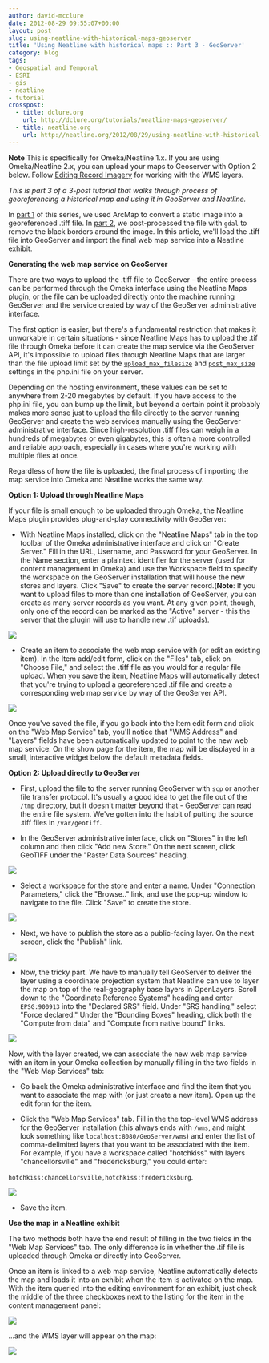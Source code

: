 ```yaml
---
author: david-mcclure
date: 2012-08-29 09:55:07+00:00
layout: post
slug: using-neatline-with-historical-maps-geoserver
title: 'Using Neatline with historical maps :: Part 3 - GeoServer'
category: blog
tags:
- Geospatial and Temporal
- ESRI
- gis
- neatline
- tutorial
crosspost:
  - title: dclure.org
    url: http://dclure.org/tutorials/neatline-maps-geoserver/
  - title: neatline.org
    url: http://neatline.org/2012/08/29/using-neatline-with-historical-maps-part-3-geoserver/
---
```


**Note** This is specifically for Omeka/Neatline 1.x. If you are using Omeka/Neatline 2.x, you can upload your maps to Geoserver with Option 2 below. Follow [Editing Record Imagery](http://docs.neatline.org/style-tab-imagery.html) for working with the WMS layers.

_This is part 3 of a 3-post tutorial that walks through process of georeferencing a historical map and using it in GeoServer and Neatline._

In [part 1](http://www.scholarslab.org/geospatial-and-temporal/using-neatline-with-historical-maps-georeferencing/) of this series, we used ArcMap to convert a static image into a georeferenced .tiff file. In [part 2](http://www.scholarslab.org/geospatial-and-temporal/using-neatline-with-historical-maps-part-2-transparency/), we post-processed the file with `gdal` to remove the black borders around the image. In this article, we'll load the .tiff file into GeoServer and import the final web map service into a Neatline exhibit.

**Generating the web map service on GeoServer**

There are two ways to upload the .tiff file to GeoServer - the entire process can be performed through the Omeka interface using the Neatline Maps plugin, or the file can be uploaded directly onto the machine running GeoServer and the service created by way of the GeoServer administrative interface.

The first option is easier, but there's a fundamental restriction that makes it unworkable in certain situations - since Neatline Maps has to upload the .tif file through Omeka before it can create the map service via the GeoServer API, it's impossible to upload files through Neatline Maps that are larger than the file upload limit set by the [`upload_max_filesize`](http://www.php.net/manual/en/ini.core.php#ini.upload-max-filesize) and [`post_max_size`](http://www.php.net/manual/en/ini.core.php#ini.post-max-size) settings in the php.ini file on your server.

Depending on the hosting environment, these values can be set to anywhere from 2-20 megabytes by default. If you have access to the php.ini file, you can bump up the limit, but beyond a certain point it probably makes more sense just to upload the file directly to the server running GeoServer and create the web services manually using the GeoServer administrative interface. Since high-resolution .tiff files can weigh in a hundreds of megabytes or even gigabytes, this is often a more controlled and reliable approach, especially in cases where you're working with multiple files at once.

Regardless of how the file is uploaded, the final process of importing the map service into Omeka and Neatline works the same way.

**Option 1: Upload through Neatline Maps**

If your file is small enough to be uploaded through Omeka, the Neatline Maps plugin provides plug-and-play connectivity with GeoServer:




* With Neatline Maps installed, click on the "Neatline Maps" tab in the top toolbar of the Omeka administrative interface and click on "Create Server." Fill in the URL, Username, and Password for your GeoServer. In the Name section, enter a plaintext identifier for the server (used for content management in Omeka) and use the Workspace field to specify the workspace on the GeoServer installation that will house the new stores and layers. Click "Save" to create the server record.(**Note**: If you want to upload files to more than one installation of GeoServer, you can create as many server records as you want. At any given point, though, only one of the record can be marked as the "Active" server - this the server that the plugin will use to handle new .tif uploads).

<img src="http://static.scholarslab.org/wp-content/uploads/2012/07/create-server-300x245.jpg">


* Create an item to associate the web map service with (or edit an existing item). In the Item add/edit form, click on the "Files" tab, click on "Choose File," and select the .tiff file as you would for a regular file upload. When you save the item, Neatline Maps will automatically detect that you're trying to upload a georeferenced .tif file and create a corresponding web map service by way of the GeoServer API.

[![](http://static.scholarslab.org/wp-content/uploads/2012/07/upload-file-300x124.jpg)](http://static.scholarslab.org/wp-content/uploads/2012/07/upload-file.jpg)

Once you've saved the file, if you go back into the Item edit form and click on the "Web Map Service" tab, you'll notice that "WMS Address" and "Layers" fields have been automatically updated to point to the new web map service. On the show page for the item, the map will be displayed in a small, interactive widget below the default metadata fields.


**Option 2: Upload directly to GeoServer**




* First, upload the file to the server running GeoServer with `scp` or another file transfer protocol. It's usually a good idea to get the file out of the `/tmp` directory, but it doesn't matter beyond that - GeoServer can read the entire file system. We've gotten into the habit of putting the source .tiff files in `/var/geotiff`.


* In the GeoServer administrative interface, click on "Stores" in the left column and then click "Add new Store." On the next screen, click GeoTIFF under the "Raster Data Sources" heading.

[![](http://static.scholarslab.org/wp-content/uploads/2012/07/new-data-store-300x159.jpg)](http://static.scholarslab.org/wp-content/uploads/2012/07/new-data-store.jpg)


* Select a workspace for the store and enter a name. Under "Connection Parameters," click the "Browse.." link, and use the pop-up window to navigate to the file. Click "Save" to create the store.

[![](http://static.scholarslab.org/wp-content/uploads/2012/07/connection-parameters-300x162.jpg)](http://static.scholarslab.org/wp-content/uploads/2012/07/connection-parameters.jpg)


* Next, we have to publish the store as a public-facing layer. On the next screen, click the "Publish" link.

[![](http://static.scholarslab.org/wp-content/uploads/2012/07/publish-300x158.jpg)](http://static.scholarslab.org/wp-content/uploads/2012/07/publish.jpg)


* Now, the tricky part. We have to manually tell GeoServer to deliver the layer using a coordinate projection system that Neatline can use to layer the map on top of the real-geography base layers in OpenLayers. Scroll down to the "Coordinate Reference Systems" heading and enter `EPSG:900913` into the "Declared SRS" field. Under "SRS handling," select "Force declared." Under the "Bounding Boxes" heading, click both the "Compute from data" and "Compute from native bound" links.

[![](http://static.scholarslab.org/wp-content/uploads/2012/07/coordinates-274x300.jpg)](http://static.scholarslab.org/wp-content/uploads/2012/07/coordinates.jpg)


Now, with the layer created, we can associate the new web map service with an item in your Omeka collection by manually filling in the two fields in the "Web Map Services" tab:


* Go back the Omeka administrative interface and find the item that you want to associate the map with (or just create a new item). Open up the edit form for the item.


* Click the "Web Map Services" tab. Fill in the the top-level WMS address for the GeoServer installation (this always ends with `/wms`, and might look something like `localhost:8080/GeoServer/wms`) and enter the list of comma-delimited layers that you want to be associated with the item. For example, if you have a workspace called "hotchkiss" with layers "chancellorsville" and "fredericksburg," you could enter:

`hotchkiss:chancellorsville,hotchkiss:fredericksburg`.

[![](http://static.scholarslab.org/wp-content/uploads/2012/07/wms-tab-300x181.jpg)](http://static.scholarslab.org/wp-content/uploads/2012/07/wms-tab.jpg)


* Save the item.


**Use the map in a Neatline exhibit**

The two methods both have the end result of filling in the two fields in the "Web Map Services" tab. The only difference is in whether the .tif file is uploaded through Omeka or directly into GeoServer.

Once an item is linked to a web map service, Neatline automatically detects the map and loads it into an exhibit when the item is activated on the map. With the item queried into the editing environment for an exhibit, just check the middle of the three checkboxes next to the listing for the item in the content management panel:

[![](http://static.scholarslab.org/wp-content/uploads/2012/08/map-activation-300x178.jpg)](http://static.scholarslab.org/wp-content/uploads/2012/08/map-activation.jpg)

...and the WMS layer will appear on the map:

[![](http://static.scholarslab.org/wp-content/uploads/2012/08/map-in-exhibit-300x195.jpg)](http://static.scholarslab.org/wp-content/uploads/2012/08/map-in-exhibit.jpg)

